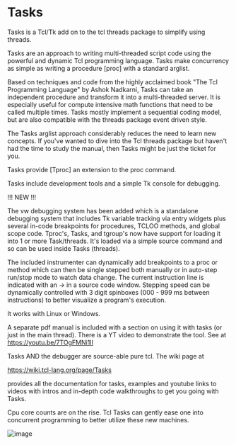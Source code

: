 # Tasks
Tasks is a Tcl/Tk add on to the tcl threads package to simplify using threads.

Tasks are an approach to writing multi-threaded script code using the powerful and dynamic Tcl programming language. Tasks make concurrency as simple as writing a procedure [proc] with a standard arglist. 

Based on techniques and code from the highly acclaimed book "The Tcl Programming Language" by Ashok Nadkarni, Tasks can take an independent procedure and transform it into a multi-threaded server. It is especially useful for compute intensive math functions that need to be called multiple times. Tasks mostly implement a sequential coding model, but are also compatible with the threads package event driven style. 

The Tasks arglist approach considerably reduces the need to learn new concepts. If you've wanted to dive into the Tcl threads package but haven't had the time to study the manual, then Tasks might be just the ticket for you.

Tasks provide [Tproc] an extension to the proc command. 

Tasks include development tools and a simple Tk console for debugging. 

!!! NEW !!! 

The vw debugging system has been added which is a standalone debugging system that includes Tk variable tracking via entry widgets plus several in-code breakpoints for procedures, TCLOO methods, and global scope code. Tproc's, Tasks, and tgroup's now have support for loading it into 1 or more Task/threads. It's loaded via a simple source command and so can be used inside Tasks (threads).

The included instrumenter can dynamically add breakpoints to a proc or method which can then be single stepped both manually or in auto-step run/stop mode to watch data change. The current instruction line is indicated with an -> in a source code window. Stepping speed can be dynamically controlled with 3 digit spinboxes (000 - 999 ms between instructions) to better visualize a program's execution.

It works with Linux or Windows. 

A separate pdf manual is included with a section on using it with tasks (or just in the main thread). There is a YT video to demonstrate the tool. See at https://youtu.be/7TOgFMNi1II


Tasks AND the debugger are source-able pure tcl. The wiki page at 

https://wiki.tcl-lang.org/page/Tasks

provides all the documentation for tasks, examples and youtube links to videos with intros and in-depth code walkthroughs to get you going with Tasks.
 
Cpu core counts are on the rise. Tcl Tasks can gently ease one into concurrent programming to better utilize these new machines.


![image](https://user-images.githubusercontent.com/20431650/168942185-af1f62ca-323c-41f9-a243-4a20489c1ad5.png)
